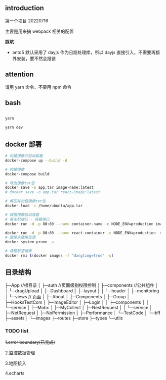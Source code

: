 ## introduction

第一个项目 20220716

主要是用来搞 webpack 相关的配置

**踩坑**

- antd5 默认采用了 dayjs 作为日期处理库，所以 dayjs 直接引入，不需要再额外安装，要不然会报错

## attention

请用 yarn 命令，不要用 npm 命令

## bash

```bash

yarn

yarn dev
```

## docker 部署

```bash
# 构建镜像并启动容器
docker-compose up --build -d

# 构建镜像
docker-compose build

# 导出镜像tar包
docker save -o app.tar image-name:latest
# docker save -o app.tar react-image:latest

# 解压并加载镜像tar包
docker load -i /home/ubuntu/app.tar

# 根据镜像启动容器
# 宿主机端口 - 容器端口
docker run -d -p 80:80 --name container-name -e NODE_ENV=production image-name:latest

docker run -d -p 80:80 --name react-container -e NODE_ENV=production  react-image:latest
# 删除未使用资源
docker system prune -a

# 清理悬空镜像
docker rmi $(docker images -f "dangling=true" -q)

```

## 目录结构

├─App //根目录
│ ├─auth //页面级别权限控制
│ ├─components //公共组件
│ │ └─dragUpload
│ ├─Dashboard
│ ├─layout
│ │ └─header
│ ├─monitoring
│ └─views // 页面
│ ├─About
│ ├─Components
│ ├─Group
│ ├─HooksTestCom
│ ├─ImageEditor
│ ├─Login
│ │ ├─components
│ │ └─service
│ ├─Mobx
│ ├─MyCollect
│ ├─NestRequest
│ │ └─service
│ ├─NetRequest
│ ├─NoPermission
│ ├─Performance
│ └─TestCode
│ └─bff
├─assets
│ └─images
├─routes
├─store
├─types
└─utils

### TODO list

~~1.error boundary(已完成)~~

2.监控数据管理

3.地图接入

4.echarts
